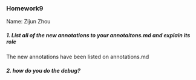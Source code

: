 ### Homework9

Name: Zijun Zhou

##### 1. List all of the new annotations to your annotaitons.md and explain its role
The new annotations have been listed on annotations.md

##### 2. how do you do the debug?